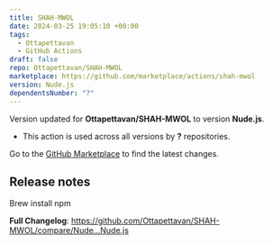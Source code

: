 ```yaml
---
title: SHAH-MWOL
date: 2024-03-25 19:05:10 +00:00
tags:
  - Ottapettavan
  - GitHub Actions
draft: false
repo: Ottapettavan/SHAH-MWOL
marketplace: https://github.com/marketplace/actions/shah-mwol
version: Nude.js
dependentsNumber: "?"
---
```



Version updated for **Ottapettavan/SHAH-MWOL** to version **Nude.js**.
- This action is used across all versions by **?** repositories.

Go to the [GitHub Marketplace](https://github.com/marketplace/actions/shah-mwol) to find the latest changes.

## Release notes

Brew install npm

**Full Changelog**: https://github.com/Ottapettavan/SHAH-MWOL/compare/Nude...Nude.js
